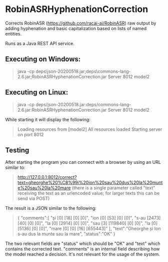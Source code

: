 # RobinASRHyphenationCorrection

Corrects RobinASR (https://github.com/racai-ai/RobinASR) raw output by adding hyphenation and basic capitalization based on lists of named entities.

Runs as a Java REST API service.

## Executing on Windows:
> java -cp deps\json-20200518.jar;deps\commons-lang-2.6.jar;RobinASRHyphenationCorrection.jar Server 8012 model2

## Executing on Linux:
> java -cp deps/json-20200518.jar:deps/commons-lang-2.6.jar:RobinASRHyphenationCorrection.jar Server 8012 model2

While starting it will display the following:
> Loading resources from [model2]
> All resources loaded
> Starting server on port 8012

## Testing
After starting the program you can connect with a browser by using an URL similar to:
> http://127.0.0.1:8012/correct?text=gheorghe%20%C8%99i%20ion%20sau%20dus%20la%20munte%20sau%20la%20mare
(there is a single parameter called "text" receiving the text as an urlencoded value; for larger texts this can be send via POST)

The result is a JSON similar to the following:
> {
>   "comments":[
>      "și [0] [18] [0] [0]",
>      "ion [0] [53] [0] [0]",
>      "s-au [2473] [40] [0] [0]",
>      "la [0] [2914] [0] [0]",
>      "sau [3] [119840] [0] [0]",
>      "la [0] [5136] [0] [0]",
>      "mare [0] [0] [16] [655443]"
>   ],
>   "text":"Gheorghe și Ion s-au dus la munte sau la mare",
>   "status":"OK"
> }

The two relevant fields are "status" which should be "OK" and "text" which contains the corrected text.
"comments" is an internal field describing how the model reached a decision. It's not relevant for the usage of the system.

